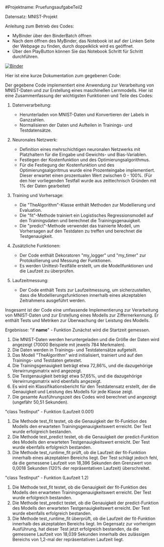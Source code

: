 #Projektname: PruefungsaufgabeTeil2

Datensatz: MNIST-Projekt

Anleitung zum Betrieb des Codes:
-  MyBinder über den BinderBatch öffnen
-  Nach dem öffnen des MyBinder, das Notebook ist auf der Linken Seite der Webpage zu finden, durch doppelklick wird es geöffnet.
-  Über den PlayButton können Sie das Notebook Schritt für Schritt durchführen.

[![Binder](https://mybinder.org/badge_logo.svg)](https://mybinder.org/v2/gh/Phips91/PruefungsaufgabeTeil2/HEAD)

Hier ist eine kurze Dokumentation zum gegebenen Code:

Der gegebene Code implementiert eine Anwendung zur Verarbeitung von MNIST-Daten und zur Erstellung eines maschinellen Lernmodells. Hier ist eine Zusammenfassung der wichtigsten Funktionen und Teile des Codes:

1. Datenverarbeitung:
   - Herunterladen von MNIST-Daten und Konvertieren der Labels in Ganzzahlen.
   - Normalisieren der Daten und Aufteilen in Trainings- und Testdatensätze.

2. Neuronales Netzwerk:
   - Definition eines mehrschichtigen neuronalen Netzwerks mit Platzhaltern für die Eingabe und Gewichts- und Bias-Variablen.
   - Festlegen der Kostenfunktion und des Optimierungsalgorithmus.
   - Für die Festlegung der Kostenfunktion und des Optimierungsalgoritmus wurde eine Prozenteingabe implementiert. Dieser erwartet einen prozentualen Wert zwischen 0 - 100%.
     (Für den hier vorliegenden Testfall wurde aus zeittechnisch Gründen mit 1% der Daten gearbeitet)

3. Training und Vorhersage:
   - Die "TheAlgorithm"-Klasse enthält Methoden zur Modellierung und Evaluation.
   - Die "fit"-Methode trainiert ein Logistisches Regressionsmodell auf den Trainingsdaten und berechnet die Trainingsgenauigkeit.
   - Die "predict"-Methode verwendet das trainierte Modell, um Vorhersagen auf den Testdaten zu treffen und berechnet die Testgenauigkeit.

4. Zusätzliche Funktionen:
   - Der Code enthält Dekoratoren "my_logger" und "my_timer" zur Protokollierung und Messung der Funktionen.
   - Es werden Unittest-Testfälle erstellt, um die Modellfunktionen und die Laufzeit zu überprüfen.

5. Laufzeitmessung:
   - Der Code enthält Tests zur Laufzeitmessung, um sicherzustellen, dass die Modellierungsfunktionen innerhalb eines akzeptablen Zeitrahmens ausgeführt werden.

Insgesamt ist der Code eine umfassende Implementierung zur Verarbeitung von MNIST-Daten und zur Erstellung eines Modells zur Ziffernerkennung. Er enthält Tests und Metriken zur Überwachung der Leistung des Modells.

Ergebnisse:
"if __name__" - Funktion
Zunächst wird die Startzeit gemessen.
1. Die MNIST-Daten werden heruntergeladen und die Größe der Daten wird angezeigt (70000 Beispiele mit jeweils 784 Merkmalen).
2. Die Daten werden in Trainings- und Testdatensätze aufgeteilt.
3. Das Modell "TheAlgorithm" wird initialisiert, trainiert und auf den Trainings- und Testdaten getestet.
4. Die Trainingsgenauigkeit beträgt etwa 72,86%, und die dazugehörige Verwirrungsmatrix wird angezeigt.
5. Die Testgenauigkeit beträgt etwa 57,65%, und die dazugehörige Verwirrungsmatrix wird ebenfalls angezeigt.
6. Es wird ein Klassifikationsbericht für den Testdatensatz erstellt, der die Genauigkeit und Leistung des Modells für jede Klasse zeigt.
7. Die gesamte Ausführungszeit des Codes wird berechnet und angezeigt (ungefähr 50,51 Sekunden).

"class TestInput" - Funktion (Laufzeit 0.001)
1. Die Methode test_fit testet, ob die Genauigkeit der fit-Funktion des Modells den erwarteten Trainingsgenauigkeitswert erreicht. Der Test wurde erfolgreich bestanden.
2. Die Methode test_predict testet, ob die Genauigkeit der predict-Funktion des Modells den erwarteten Testgenauigkeitswert erreicht. Der Test wurde ebenfalls erfolgreich bestanden.
3. Die Methode test_runtime_fit prüft, ob die Laufzeit der fit-Funktion innerhalb eines akzeptablen Bereichs liegt. Der Test schlägt jedoch fehl, da die gemessene Laufzeit von 18,396 Sekunden den Grenzwert von 0,0018 Sekunden (120% der repräsentativen Laufzeit) überschreitet.

"class TestInput" - Funktion (Laufzeit 1.2)
1. Die Methode test_fit testet, ob die Genauigkeit der fit-Funktion des Modells den erwarteten Trainingsgenauigkeitswert erreicht. Der Test wurde erfolgreich bestanden.
2. Die Methode test_predict testet, ob die Genauigkeit der predict-Funktion des Modells den erwarteten Testgenauigkeitswert erreicht. Der Test wurde ebenfalls erfolgreich bestanden.
3. Die Methode test_runtime_fit überprüft, ob die Laufzeit der fit-Funktion innerhalb des akzeptablen Bereichs liegt. Im Gegensatz zur vorherigen Ausführung, hat dieser Test jetzt erfolgreich bestanden, da die gemessene Laufzeit von 18,039 Sekunden innerhalb des zulässigen Bereichs von 1,2-mal der repräsentativen Laufzeit liegt.
